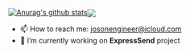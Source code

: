 [![Anurag's github stats](https://github-readme-stats.vercel.app/api?username=HpBoss&show_icons=true&theme=merko&layout=compact)](https://github.com/anuraghazra/github-readme-stats)<img align="center" src="https://github-readme-stats.vercel.app/api/top-langs/?username=HpBoss&layout=compact&theme=merko">
- 📫 How to reach me: josonengineer@icloud.com
- 🔭 I’m currently working on **ExpressSend** project
<!--
**HpBoss/HpBoss** is a ✨ _special_ ✨ repository because its `README.md` (this file) appears on your GitHub profile.

Here are some ideas to get you started:

- 🔭 I’m currently working on ...
- 🌱 I’m currently learning ...
- 👯 I’m looking to collaborate on ...
- 🤔 I’m looking for help with ...
- 💬 Ask me about ...
- 📫 How to reach me: ...
- 😄 Pronouns: ...
- ⚡ Fun fact: ...
-->
